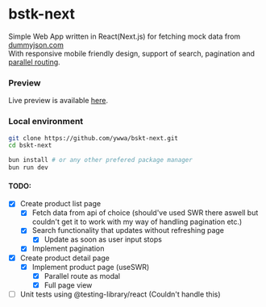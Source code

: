 # bstk-next

Simple Web App written in React(Next.js) for fetching mock data from [dummyjson.com](https://dummyjson.com/) \
With responsive mobile friendly design, support of search, pagination and [parallel routing](https://nextjs.org/docs/app/building-your-application/routing/parallel-routes).

### Preview

Live preview is available [here](https://bskt-next.vercel.app).

### Local environment

```bash
git clone https://github.com/ywwa/bskt-next.git
cd bskt-next

bun install # or any other prefered package manager
bun run dev
```

#### TODO:

- [x] Create product list page
  - [x] Fetch data from api of choice (should've used SWR there aswell but couldn't get it to work with my way of handling pagination etc.)
  - [x] Search functionality that updates without refreshing page
    - [x] Update as soon as user input stops
  - [x] Implement pagination
- [x] Create product detail page
  - [x] Implement product page (useSWR)
    - [x] Parallel route as modal
    - [x] Full page view
- [ ] Unit tests using @testing-library/react (Couldn't handle this)
